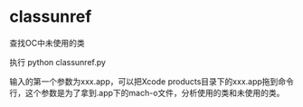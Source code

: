 # classunref
查找OC中未使用的类

执行 python classunref.py

输入的第一个参数为xxx.app，可以把Xcode products目录下的xxx.app拖到命令行，这个参数是为了拿到.app下的mach-o文件，分析使用的类和未使用的类。

